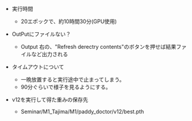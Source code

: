 - 実行時間
  - 20エポックで、約10時間30分(GPU使用)

- OutPutにファイルない？
  - Output 右の、"Refresh derectry contents"のボタンを押せば結果ファイルなど出力される
- タイムアウトについて
  - 一晩放置すると実行途中で止まってしまう。
  - 90分ぐらいで様子を見るようにする。

- v12を実行して得た重みの保存先
  - Seminar/M1_Tajima/M1/paddy_doctor/v12/best.pth
